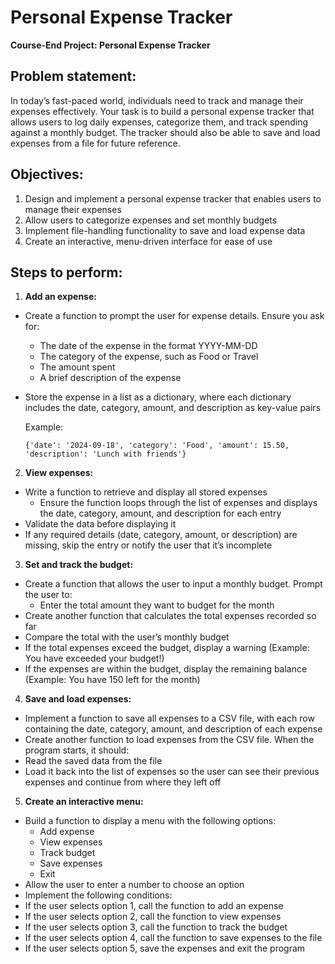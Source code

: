 ﻿# Personal Expense Tracker
**Course-End Project: Personal Expense Tracker**

## Problem statement:  

In today’s fast-paced world, individuals need to track and manage their expenses effectively. Your task is to build a personal expense tracker that allows users to log daily expenses, categorize them, and track spending against a monthly budget. The tracker should also be able to save and load expenses from a file for future reference. 

## Objectives:

1. Design and implement a personal expense tracker that enables users to manage their expenses 
1. Allow users to categorize expenses and set monthly budgets 
1. Implement file-handling functionality to save and load expense data 
1. Create an interactive, menu-driven interface for ease of use 

## Steps to perform:

1. **Add an expense:** 
- Create a function to prompt the user for expense details. Ensure you ask for: 
  - The date of the expense in the format YYYY-MM-DD 
  - The category of the expense, such as Food or Travel 
  - The amount spent 
  - A brief description of the expense 
- Store the expense in a list as a dictionary, where each dictionary includes the date, category, amount, and description as key-value pairs 

  Example: 

  ```{'date': '2024-09-18', 'category': 'Food', 'amount': 15.50, 'description': 'Lunch with friends'} ```

2. **View expenses:** 
- Write a function to retrieve and display all stored expenses 
  - Ensure the function loops through the list of expenses and displays the date, category, amount, and description for each entry 
- Validate the data before displaying it 
- If any required details (date, category, amount, or description) are missing, skip the entry or notify the user that it’s incomplete 

3. **Set and track the budget:** 
- Create a function that allows the user to input a monthly budget. Prompt the user to: 
  - Enter the total amount they want to budget for the month 
- Create another function that calculates the total expenses recorded so far 
- Compare the total with the user’s monthly budget 
- If the total expenses exceed the budget, display a warning (Example: You have exceeded your budget!) 
- If the expenses are within the budget, display the remaining balance (Example: You have 150 left for the month) 

4. **Save and load expenses:** 
- Implement a function to save all expenses to a CSV file, with each row containing the date, category, amount, and description of each expense 
- Create another function to load expenses from the CSV file. When the program starts, it should: 
- Read the saved data from the file 
- Load it back into the list of expenses so the user can see their previous expenses and continue from where they left off 

5. **Create an interactive menu:** 
- Build a function to display a menu with the following options: 
  - Add expense 
  - View expenses 
  - Track budget 
  - Save expenses 
  - Exit 
- Allow the user to enter a number to choose an option 
- Implement the following conditions: 
- If the user selects option 1, call the function to add an expense 
- If the user selects option 2, call the function to view expenses 
- If the user selects option 3, call the function to track the budget 
- If the user selects option 4, call the function to save expenses to the file 
- If the user selects option 5, save the expenses and exit the program 

